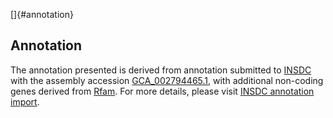 []{#annotation}

Annotation
----------

The annotation presented is derived from annotation submitted to
[INSDC](http://www.insdc.org) with the assembly accession
[GCA\_002794465.1](http://www.ebi.ac.uk/ena/data/view/GCA_002794465.1),
with additional non-coding genes derived from
[Rfam](http://rfam.xfam.org/). For more details, please visit [INSDC
annotation
import](http://ensemblgenomes.org/info/data/insdc_annotation).
